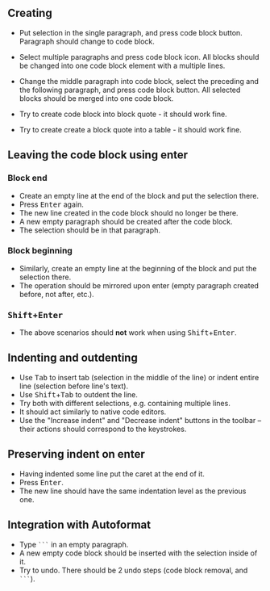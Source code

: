 ## Creating

- Put selection in the single paragraph, and press code block button. Paragraph should change to code block.

- Select multiple paragraphs and press code block icon. All blocks should be changed into one code block element with a multiple lines.

- Change the middle paragraph into code block, select the preceding and the following paragraph, and press code block button. All selected blocks should be merged into one code block.

- Try to create code block into block quote - it should work fine.

- Try to create create a block quote into a table - it should work fine.

## Leaving the code block using enter

### Block end

- Create an empty line at the end of the block and put the selection there.
- Press <kbd>Enter</kbd> again.
- The new line created in the code block should no longer be there.
- A new empty paragraph should be created after the code block.
- The selection should be in that paragraph.

### Block beginning

- Similarly, create an empty line at the beginning of the block and put the selection there.
- The operation should be mirrored upon enter (empty paragraph created before, not after, etc.).

### <kbd>Shift</kbd>+<kbd>Enter</kbd>

- The above scenarios should **not** work when using <kbd>Shift</kbd>+<kbd>Enter</kbd>.

## Indenting and outdenting

- Use <kbd>Tab</kbd> to insert tab (selection in the middle of the line) or indent entire line (selection before line's text).
- Use <kbd>Shift</kbd>+<kbd>Tab</kbd> to outdent the line.
- Try both with different selections, e.g. containing multiple lines.
- It should act similarly to native code editors.
- Use the "Increase indent" and "Decrease indent" buttons in the toolbar – their actions should correspond to the keystrokes.

## Preserving indent on enter

- Having indented some line put the caret at the end of it.
- Press <kbd>Enter</kbd>.
- The new line should have the same indentation level as the previous one.

## Integration with Autoformat

- Type `` ``` `` in an empty paragraph.
- A new empty code block should be inserted with the selection inside of it.
- Try to undo. There should be 2 undo steps (code block removal, and `` ``` ``).
